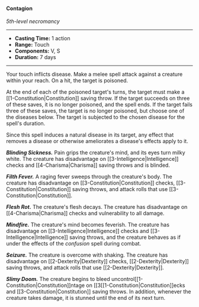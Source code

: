 #### Contagion
*5th-level necromancy*
___
- **Casting Time:** 1 action
- **Range:** Touch
- **Components:** V, S
- **Duration:** 7 days
---
Your touch inflicts disease. Make a melee spell attack against a creature within your reach. On a hit, the target is poisoned.

At the end of each of the poisoned target's turns, the target must make a [[1-Constitution|Constitution]] saving throw. If the target succeeds on three of these saves, it is no longer poisoned, and the spell ends. If the target fails three of these saves, the target is no longer poisoned, but choose one of the diseases below. The target is subjected to the chosen disease for the spell's duration.

Since this spell induces a natural disease in its target, any effect that removes a disease or otherwise ameliorates a disease's effects apply to it.

***Blinding Sickness.*** Pain grips the creature's mind, and its eyes turn milky white. The creature has disadvantage on [[3-Intelligence|Intelligence]] checks and [[4-Charisma|Charisma]] saving throws and is blinded.

***Filth Fever.*** A raging fever sweeps through the creature's body. The creature has disadvantage on [[3-Constitution|Constitution]] checks, [[3-Constitution|Constitution]] saving throws, and attack rolls that use [[3-Constitution|Constitution]].

***Flesh Rot.*** The creature's flesh decays. The creature has disadvantage on [[4-Charisma|Charisma]] checks and vulnerability to all damage.

***Mindfire.*** The creature's mind becomes feverish. The creature has disadvantage on [[3-Intelligence|Intelligence]] checks and [[3-Intelligence|Intelligence]] saving throws, and the creature behaves as if under the effects of the *confusion* spell during combat.

***Seizure.*** The creature is overcome with shaking. The creature has disadvantage on [[2-Dexterity|Dexterity]] checks, [[2-Dexterity|Dexterity]] saving throws, and attack rolls that use [[2-Dexterity|Dexterity]].

***Slimy Doom.*** The creature begins to bleed uncontrol[[1-Constitution|Constitution]]ntage on [[3[[1-Constitution|Constitution]]ecks and [[3-Constitution|Constitution]] saving throws. In addition, whenever the creature takes damage, it is stunned until the end of its next turn.